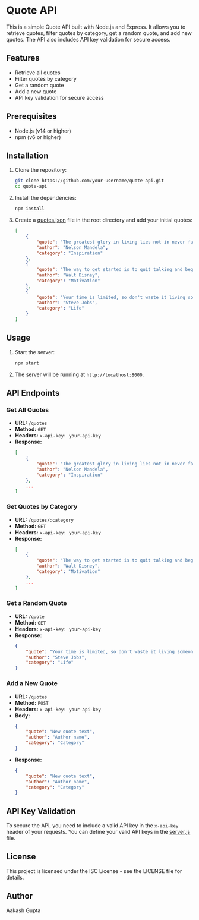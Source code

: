 # Quote API

This is a simple Quote API built with Node.js and Express. It allows you to retrieve quotes, filter quotes by category, get a random quote, and add new quotes. The API also includes API key validation for secure access.

## Features

- Retrieve all quotes
- Filter quotes by category
- Get a random quote
- Add a new quote
- API key validation for secure access

## Prerequisites

- Node.js (v14 or higher)
- npm (v6 or higher)

## Installation

1. Clone the repository:
    ```sh
    git clone https://github.com/your-username/quote-api.git
    cd quote-api
    ```

2. Install the dependencies:
    ```sh
    npm install
    ```

3. Create a [quotes.json](http://_vscodecontentref_/0) file in the root directory and add your initial quotes:
    ```json
    [
        {
            "quote": "The greatest glory in living lies not in never falling, but in rising every time we fall.",
            "author": "Nelson Mandela",
            "category": "Inspiration"
        },
        {
            "quote": "The way to get started is to quit talking and begin doing.",
            "author": "Walt Disney",
            "category": "Motivation"
        },
        {
            "quote": "Your time is limited, so don't waste it living someone else's life.",
            "author": "Steve Jobs",
            "category": "Life"
        }
    ]
    ```

## Usage

1. Start the server:
    ```sh
    npm start
    ```

2. The server will be running at `http://localhost:8000`.

## API Endpoints

### Get All Quotes

- **URL:** `/quotes`
- **Method:** `GET`
- **Headers:** `x-api-key: your-api-key`
- **Response:**
    ```json
    [
        {
            "quote": "The greatest glory in living lies not in never falling, but in rising every time we fall.",
            "author": "Nelson Mandela",
            "category": "Inspiration"
        },
        ...
    ]
    ```

### Get Quotes by Category

- **URL:** `/quotes/:category`
- **Method:** `GET`
- **Headers:** `x-api-key: your-api-key`
- **Response:**
    ```json
    [
        {
            "quote": "The way to get started is to quit talking and begin doing.",
            "author": "Walt Disney",
            "category": "Motivation"
        },
        ...
    ]
    ```

### Get a Random Quote

- **URL:** `/quote`
- **Method:** `GET`
- **Headers:** `x-api-key: your-api-key`
- **Response:**
    ```json
    {
        "quote": "Your time is limited, so don't waste it living someone else's life.",
        "author": "Steve Jobs",
        "category": "Life"
    }
    ```

### Add a New Quote

- **URL:** `/quotes`
- **Method:** `POST`
- **Headers:** `x-api-key: your-api-key`
- **Body:**
    ```json
    {
        "quote": "New quote text",
        "author": "Author name",
        "category": "Category"
    }
    ```
- **Response:**
    ```json
    {
        "quote": "New quote text",
        "author": "Author name",
        "category": "Category"
    }
    ```

## API Key Validation

To secure the API, you need to include a valid API key in the `x-api-key` header of your requests. You can define your valid API keys in the [server.js](http://_vscodecontentref_/1) file.

## License

This project is licensed under the ISC License - see the LICENSE file for details.

## Author

Aakash Gupta